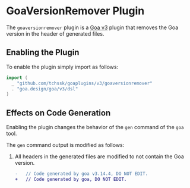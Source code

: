 # GoaVersionRemover Plugin

The `goaversionremover` plugin is a [Goa v3](https://github.com/goadesign/goa/tree/v3) plugin
that removes the Goa version in the header of generated files.

## Enabling the Plugin

To enable the plugin simply import as follows:

```go
import (
  _ "github.com/tchssk/goaplugins/v3/goaversionremover"
  . "goa.design/goa/v3/dsl"
)
```

## Effects on Code Generation

Enabling the plugin changes the behavior of the `gen` command of the `goa` tool.

The `gen` command output is modified as follows:

1. All headers in the generated files are modified to not contain the Goa version. 

    ```diff
    -	// Code generated by goa v3.14.4, DO NOT EDIT.
    +	// Code generated by goa, DO NOT EDIT.
    ```
